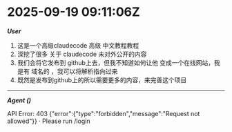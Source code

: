 <!-- Generated by SpecStory -->

# 2025-09-19 09:11:06Z

<!-- Claude Code Session 9461fc69-3cc2-4534-a54c-7fc0d4c6bc04 (2025-09-19_09-11-06Z) -->

_**User**_

1. 这是一个高级claudecode 高级 中文教程教程
2. 深挖了很多 关于 claudecode 未对外公开的内容
3. 我们会将它发布到 github上去，但我不知道如何让他 变成一个在线网站，我是有 域名的 ，我可以将解析指向过来
4. 既然是发布到github上的所以需要更多的内容，来完善这个项目

---

_**Agent (<synthetic>)**_

API Error: 403 {"error":{"type":"forbidden","message":"Request not allowed"}} · Please run /login

